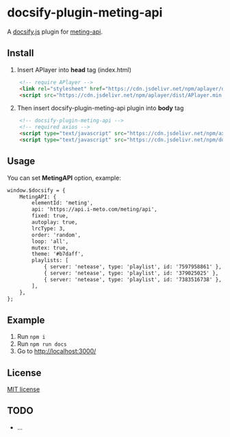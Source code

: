 # docsify-plugin-meting-api
A [docsify.js](https://docsify.js.org) plugin for [meting-api](https://github.com/topics/meting).

## Install

1. Insert APlayer into **head** tag (index.html)

```html
    <!-- require APlayer -->
    <link rel="stylesheet" href="https://cdn.jsdelivr.net/npm/aplayer/dist/APlayer.min.css">
    <script src="https://cdn.jsdelivr.net/npm/aplayer/dist/APlayer.min.js"></script>
```

2. Then insert docsify-plugin-meting-api plugin into **body** tag

```html
    <!-- docsify-plugin-meting-api -->
    <!-- required axios -->
    <script type="text/javascript" src="https://cdn.jsdelivr.net/npm/axios/dist/axios.min.js"></script>
    <script type="text/javascript" src="https://cdn.jsdelivr.net/npm/docsify-plugin-meting-api/dist/docsify-plugin-meting-api.min.js"></script>
```

## Usage

You can set **MetingAPI** option, example:

```html
window.$docsify = {
    MetingAPI: {
        elementId: 'meting',
        api: 'https://api.i-meto.com/meting/api',
        fixed: true,
        autoplay: true,
        lrcType: 3,
        order: 'random',
        loop: 'all',
        mutex: true,
        theme: '#b7daff',
        playlists: [
            { server: 'netease', type: 'playlist', id: '7597958861' },
            { server: 'netease', type: 'playlist', id: '379025025' },
            { server: 'netease', type: 'playlist', id: '7383516738' },
        ],
    },
};
```

## Example

1. Run `npm i`
2. Run `npm run docs`
3. Go to [http://localhost:3000/](http://localhost:3000/)

## License

[MIT license](LICENSE)

## TODO

- ...